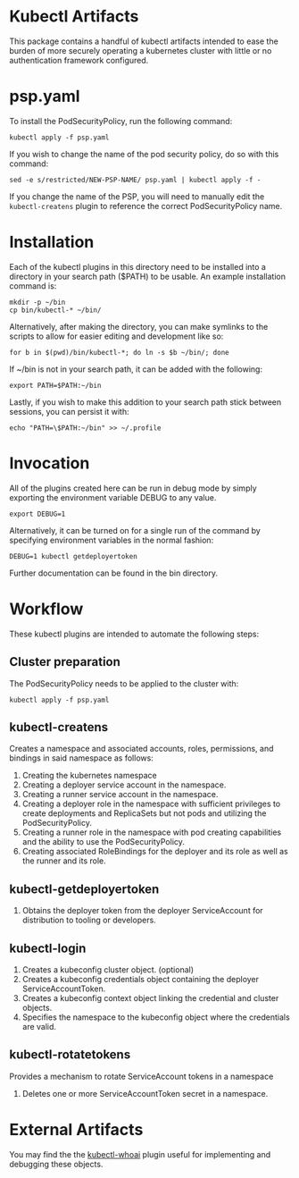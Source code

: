 <!--
###########################################################################
# Various Kubectl Artifacts (kubectl-login, kubectl-createns,             #
#    kubect-rotatetokens, kubectl-getdeployertoken                        #
# Copyright (C) 2021 CJ Oster (ocj@vmware.com)                            #
#                                                                         #
# This program is free software: you can redistribute it and/or modify    #
# it under the terms of the GNU Lesser General Public License as          #
# published by the Free Software Foundation, either version 3 of the      #
# License, or (at your option) any later version.                         #
#                                                                         #
# This program is distributed in the hope that it will be useful, but     #
# WITHOUT ANY WARRANTY; without even the implied warranty of              #
# MERCHANTABILITY or FITNESS FOR A PARTICULAR PURPOSE. See the GNU Lesser #
# General Public License for more details.                                #
#                                                                         #
# You should have received a copy of the GNU Lesser General Public        #
# License along with this program. If not, see                            #
# <https://www.gnu.org/licenses/>.                                        #
###########################################################################
-->

# Kubectl Artifacts

This package contains a handful of kubectl artifacts intended to ease the
burden of more securely operating a kubernetes cluster with little or no authentication
framework configured.

# psp.yaml

To install the PodSecurityPolicy, run the following command:

    kubectl apply -f psp.yaml

If you wish to change the name of the pod security policy, do so with this command:

    sed -e s/restricted/NEW-PSP-NAME/ psp.yaml | kubectl apply -f -

If you change the name of the PSP, you will need to manually edit the
`kubectl-createns` plugin to reference the correct PodSecurityPolicy name.

# Installation

Each of the kubectl plugins in this directory need to be installed into
a directory in your search path ($PATH) to be usable. An example
installation command is:

    mkdir -p ~/bin
    cp bin/kubectl-* ~/bin/

Alternatively, after making the directory, you can make symlinks to the
scripts to allow for easier editing and development like so:

    for b in $(pwd)/bin/kubectl-*; do ln -s $b ~/bin/; done

If ~/bin is not in your search path, it can be added with the following:

    export PATH=$PATH:~/bin

Lastly, if you wish to make this addition to your search path stick
between sessions, you can persist it with:

    echo "PATH=\$PATH:~/bin" >> ~/.profile

# Invocation

All of the plugins created here can be run in debug mode by simply
exporting the environment variable DEBUG to any value.

    export DEBUG=1

Alternatively, it can be turned on for a single run of the command by
specifying environment variables in the normal fashion:

    DEBUG=1 kubectl getdeployertoken

Further documentation can be found in the bin directory.

# Workflow

These kubectl plugins are intended to automate the following steps:

## Cluster preparation

The PodSecurityPolicy needs to be applied to the cluster with:

    kubectl apply -f psp.yaml

## kubectl-createns

Creates a namespace and associated accounts, roles, permissions, and bindings in said namespace as
follows:

1. Creating the kubernetes namespace
2. Creating a deployer service account in the namespace.
3. Creating a runner service account in the namespace.
4. Creating a deployer role in the namespace with sufficient privileges to
create deployments and ReplicaSets but not pods and utilizing the PodSecurityPolicy.
5. Creating a runner role in the namespace with pod creating capabilities and the ability to use the PodSecurityPolicy.
6. Creating associated RoleBindings for the deployer and its role as well as the runner and its role.

## kubectl-getdeployertoken

1. Obtains the deployer token from the deployer ServiceAccount for distribution to tooling or developers.

## kubectl-login

1. Creates a kubeconfig cluster object. (optional)
2. Creates a kubeconfig credentials object containing the deployer ServiceAccountToken.
3. Creates a kubeconfig context object linking the credential and cluster objects.
4. Specifies the namespace to the kubeconfig object where the credentials are valid.

## kubectl-rotatetokens

Provides a mechanism to rotate ServiceAccount tokens in a namespace

1. Deletes one or more ServiceAccountToken secret in a namespace.

# External Artifacts

You may find the the [kubectl-whoai](https://github.com/rajatjindal/kubectl-whoami) plugin useful
for implementing and debugging these objects.

